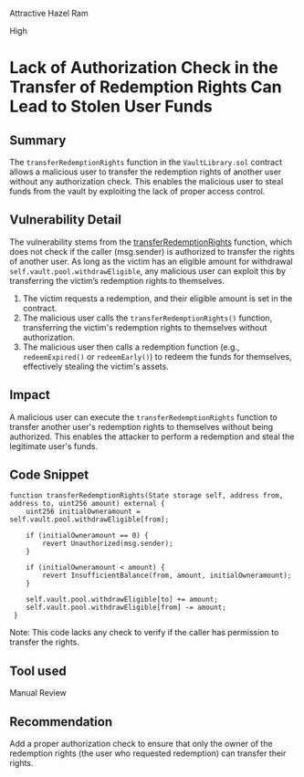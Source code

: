 Attractive Hazel Ram

High

# Lack of Authorization Check in the Transfer of Redemption Rights Can Lead to Stolen User Funds

## Summary
The `transferRedemptionRights` function in the `VaultLibrary.sol` contract allows a malicious user to transfer the redemption rights of another user without any authorization check. This enables the malicious user to steal funds from the vault by exploiting the lack of proper access control.

## Vulnerability Detail
The vulnerability stems from the [transferRedemptionRights](https://github.com/sherlock-audit/2024-08-cork-protocol/blob/db23bf67e45781b00ee6de5f6f23e621af16bd7e/Depeg-swap/contracts/libraries/VaultLib.sol#L255) function, which does not check if the caller (msg.sender) is authorized to transfer the rights of another user. As long as the victim has an eligible amount for withdrawal `self.vault.pool.withdrawEligible`, any malicious user can exploit this by transferring the victim’s redemption rights to themselves. 

1. The victim requests a redemption, and their eligible amount is set in the contract.
2. The malicious user calls the `transferRedemptionRights()` function, transferring the victim's redemption rights to themselves without authorization.
3. The malicious user then calls a redemption function (e.g., `redeemExpired()` or `redeemEarly()`) to redeem the funds for themselves, effectively stealing the victim's assets.

## Impact
A malicious user can execute the `transferRedemptionRights` function to transfer another user's redemption rights to themselves without being authorized. This enables the attacker to perform a redemption and steal the legitimate user's funds.

## Code Snippet
```solidity
function transferRedemptionRights(State storage self, address from, address to, uint256 amount) external {
    uint256 initialOwneramount = self.vault.pool.withdrawEligible[from];

    if (initialOwneramount == 0) {
        revert Unauthorized(msg.sender);
    }

    if (initialOwneramount < amount) {
        revert InsufficientBalance(from, amount, initialOwneramount);
    }

    self.vault.pool.withdrawEligible[to] += amount;
    self.vault.pool.withdrawEligible[from] -= amount;
 }
```
Note: This code lacks any check to verify if the caller has permission to transfer the rights.

## Tool used

Manual Review

## Recommendation
Add a proper authorization check to ensure that only the owner of the redemption rights (the user who requested redemption) can transfer their rights.